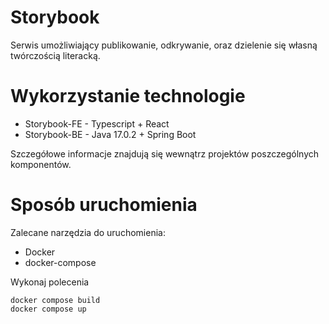 # Storybook

Serwis umożliwiający publikowanie, odkrywanie, oraz dzielenie się własną twórczością literacką.

# Wykorzystanie technologie

- Storybook-FE - Typescript + React
- Storybook-BE - Java 17.0.2 + Spring Boot

Szczegółowe informacje znajdują się wewnątrz projektów poszczególnych komponentów.

# Sposób uruchomienia

Zalecane narzędzia do uruchomienia:
- Docker
- docker-compose

Wykonaj polecenia

```
docker compose build
docker compose up
```